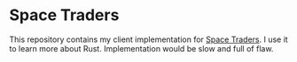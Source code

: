 # Space Traders

This repository contains my client implementation for [Space Traders](https://spacetraders.io). I use it to learn more about Rust. Implementation would be slow and full of flaw.